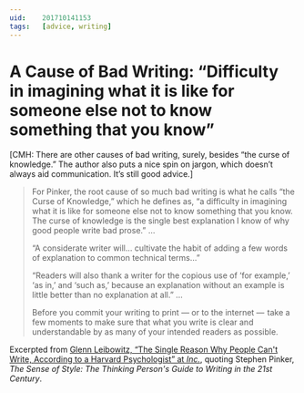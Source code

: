 ```yaml
---
uid:	201710141153
tags:	[advice, writing]
---
```


# A Cause of Bad Writing: “Difficulty in imagining what it is like for someone else not to know something that you know”

[CMH: There are other causes of bad writing, surely, besides “the curse of knowledge.” The author also puts a nice spin on jargon, which doesn’t always aid communication. It’s still good advice.]

> For Pinker, the root cause of so much bad writing is what he calls “the Curse of Knowledge,” which he defines as, “a difficulty in imagining what it is like for someone else not to know something that you know. The curse of knowledge is the single best explanation I know of why good people write bad prose.” …
> 
> “A considerate writer will… cultivate the habit of adding a few words of explanation to common technical terms…”
> 
> “Readers will also thank a writer for the copious use of ‘for example,’ ‘as in,’ and ‘such as,’ because an explanation without an example is little better than no explanation at all.” …
> 
> Before you commit your writing to print — or to the internet —  take a few moments to make sure that what you write is clear and understandable by as many of your intended readers as possible.

Excerpted from [Glenn Leibowitz, “The Single Reason Why People Can't Write, According to a Harvard Psychologist” at *Inc.*](https://www.inc.com/glenn-leibowitz/the-single-reason-why-people-cant-write-according-.html), quoting Stephen Pinker, *The Sense of Style: The Thinking Person's Guide to Writing in the 21st Century*.
